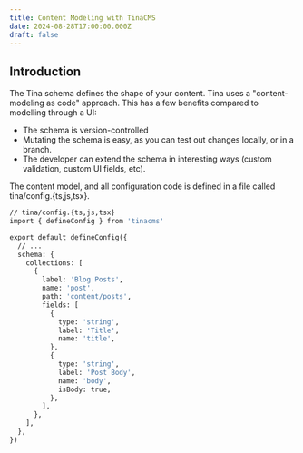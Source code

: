 ```yaml
---
title: Content Modeling with TinaCMS
date: 2024-08-28T17:00:00.000Z
draft: false
---
```


## Introduction

The Tina schema defines the shape of your content. Tina uses a "content-modeling as code" approach. This has a few benefits compared to modelling through a UI:

* The schema is version-controlled
* Mutating the schema is easy, as you can test out changes locally, or in a branch.
* The developer can extend the schema in interesting ways (custom validation, custom UI fields, etc).

The content model, and all configuration code is defined in a file called tina/config.{ts,js,tsx}.

```dockerfile
// tina/config.{ts,js,tsx}
import { defineConfig } from 'tinacms'

export default defineConfig({
  // ...
  schema: {
    collections: [
      {
        label: 'Blog Posts',
        name: 'post',
        path: 'content/posts',
        fields: [
          {
            type: 'string',
            label: 'Title',
            name: 'title',
          },
          {
            type: 'string',
            label: 'Post Body',
            name: 'body',
            isBody: true,
          },
        ],
      },
    ],
  },
})
```
